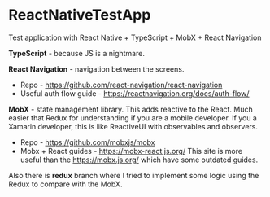 # ReactNativeTestApp
Test application with React Native + TypeScript + MobX + React Navigation

**TypeScript** - because JS is a nightmare.

**React Navigation** - navigation between the screens.
- Repo - https://github.com/react-navigation/react-navigation
- Useful auth flow guide - https://reactnavigation.org/docs/auth-flow/

**MobX** - state management library. This adds reactive to the React. Much easier that Redux for understanding if you are a mobile developer.
If you a Xamarin developer, this is like ReactiveUI with observables and observers.
- Repo - https://github.com/mobxjs/mobx
- Mobx + React guides - https://mobx-react.js.org/ This site is more useful than the https://mobx.js.org/ which have some outdated guides.

Also there is **redux** branch where I tried to implement some logic using the Redux to compare with the MobX.
